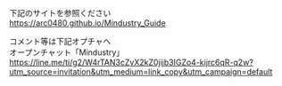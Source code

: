 下記のサイトを参照ください<br>
https://arc0480.github.io/Mindustry_Guide<br>

コメント等は下記オプチャへ<br>
オープンチャット「Mindustry」<br>
https://line.me/ti/g2/W4rTAN3cZvX2kZ0jijb3IGZo4-kijrc6qR-q2w?utm_source=invitation&utm_medium=link_copy&utm_campaign=default